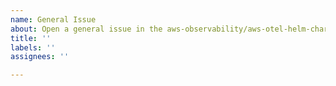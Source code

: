 ```yaml
---
name: General Issue
about: Open a general issue in the aws-observability/aws-otel-helm-charts repo
title: ''
labels: ''
assignees: ''

---
```

<!-- Thank you for contributing the ADOT Community. Please note that as per policy, we're providing support via GitHub on a best effort basis. However, if you have AWS Enterprise Support you can create a ticket and we will provide direct support within the respective SLAs. -->


